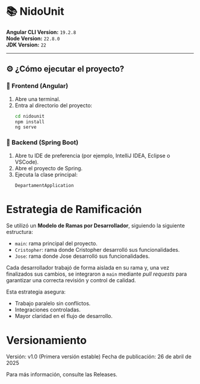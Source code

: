 # 📚 NidoUnit

**Angular CLI Version:** `19.2.8`  
**Node Version:** `22.8.0`  
**JDK Version:** `22`

---

## ⚙️ ¿Cómo ejecutar el proyecto?

### 🔸 Frontend (Angular)

1. Abre una terminal.
2. Entra al directorio del proyecto:
   ```bash
   cd nidounit
   npm install
   ng serve
### 🔸 Backend (Spring Boot)
1. Abre tu IDE de preferencia (por ejemplo, IntelliJ IDEA, Eclipse o VSCode).
2. Abre el proyecto de Spring.
3. Ejecuta la clase principal:
   ```bash
   DepartamentApplication
   
# Estrategia de Ramificación

Se utilizó un **Modelo de Ramas por Desarrollador**, siguiendo la siguiente estructura:

- `main`: rama principal del proyecto.
- `Cristopher`: rama donde Cristopher desarrolló sus funcionalidades.
- `Jose`: rama donde Jose desarrolló sus funcionalidades.

Cada desarrollador trabajó de forma aislada en su rama y, una vez finalizados sus cambios, se integraron a `main` mediante *pull requests* para garantizar una correcta revisión y control de calidad.

Esta estrategia asegura:
- Trabajo paralelo sin conflictos.
- Integraciones controladas.
- Mayor claridad en el flujo de desarrollo.


# Versionamiento
Versión: v1.0 (Primera versión estable)
Fecha de publicación: 26 de abril de 2025

Para más información, consulte las Releases.
